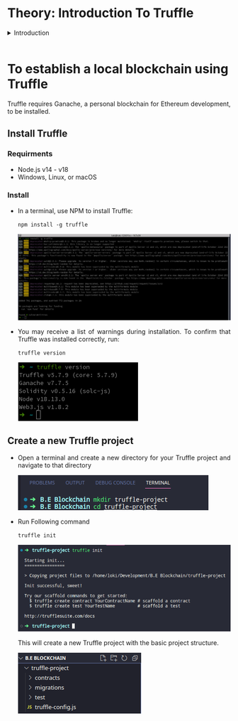 # Theory: Introduction To Truffle

<style>
p{
    text-align: justify
}
</style>

<details>
<summary>Introduction</summary>
Truffle is a popular development framework for Ethereum blockchain-based decentralized applications (dApps). It provides a suite of tools that simplifies the development process of smart contracts and dApps on Ethereum, allowing developers to focus on the core logic of their applications.

Truffle includes a development environment, a testing framework, and a deployment pipeline, making it a comprehensive solution for building and deploying decentralized applications. Some of the key features of Truffle include:

1.  Smart contract compilation and linking
2.  ontract migration management
3.  Automated contract testing
4.  Built-in support for popular development frameworks like React and Angular
5.  Integration with various Ethereum clients like Ganache and Infura
6.  Network management for deploying contracts to various Ethereum 7. networks

Overall, Truffle is a powerful tool for developers looking to build decentralized applications on Ethereum. It helps simplify the development process by providing a comprehensive suite of tools that streamline contract development, testing, and deployment.

</details>
<br>

# To establish a local blockchain using Truffle

Truffle requires Ganache, a personal blockchain for Ethereum development, to be installed.

## Install Truffle

### Requirments

- Node.js v14 - v18
- Windows, Linux, or macOS

### Install

- In a terminal, use NPM to install Truffle:

  ```
  npm install -g truffle
  ```

  ![npm install -g truffle](images/install-truffle.png)

- You may receive a list of warnings during installation. To confirm that Truffle was installed correctly, run:

  ```
  truffle version
  ```

  ![Alt text](images/truffle-version.png)

## Create a new Truffle project

- Open a terminal and create a new directory for your Truffle project and navigate to that directory

  ![Alt text](images/create-truflle-project-directory.png)

- Run Following command

  ```
  truffle init
  ```

  ![Alt text](images/truffle-init.png)

  This will create a new Truffle project with the basic project structure.

  ![Alt text](images/truffle-project-directory.png)
